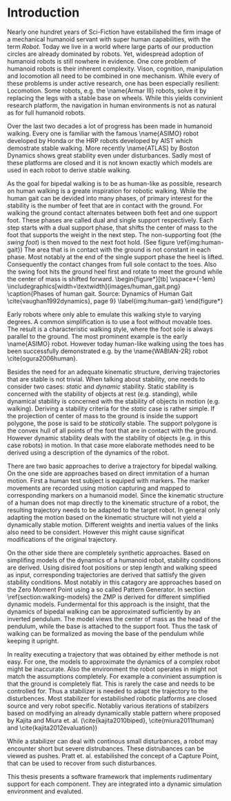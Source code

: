 # Introduction

Nearly one hundret years of Sci-Fiction have estabilished the firm image
of a mechanical humanoid servant with super human capabilities, with the term
*Robot*.
Today we live in a world where large parts of our production circles are already
dominated by robots. Yet, widespread adoption of humanoid robots is still nowhere in evidence.
One core problem of humanoid robots is their inherent complexity.
Vison, cognition, manipulation and locomotion all need to be combined in one mechanism.
While every of these problems is under active research, one has been especially resilient: Locomotion.
Some robots, e.g. the \name{Armar III} robots, solve it by replacing the legs
with a stable base on wheels. While this yields convinient research platform,
the navigation in human environments is not as natural as for full humanoid robots.

Over the last two decades a lot of progress has been made in humanoid walking.
Every one is familiar with the famous \name{ASIMO} robot developed by Honda or the HRP
robots developed by AIST which demostrate stable walking.
More recently \name{ATLAS} by Boston Dynamics shows great stability even under disturbances.
Sadly most of these platforms are closed and it is not known exactly which models
are used in each robot to derive stable walking.

As the goal for bipedal walking is to be as human-like as possible, research on
human walking is a greate inspiration for robotic walking.
While the human gait can be devided into many phases, of primary interest for the stability is the number of
feet that are in contact with the ground. For walking the ground contact alternates between both feet
and one support foot. These phases are called dual and single support respectively.
Each step starts with a dual support phase, that shifts the center of mass to the foot that supports the weight in the next step.
The non-supporting foot (the *swing foot*) is then moved to the next foot hold. (See figure \ref{img:human-gait})
The area that is in contact with the ground is not constant in each phase.
Most notably at the end of the single support phase the heel is lifted. Consequently the contact changes
from full sole contact to the toes.
Also the swing foot hits the ground heel first and rotate to meet the ground while the center of mass
is shifted forward.
\begin{figure*}[tb]
\vspace*{-1em}
\includegraphics[width=\textwidth]{images/human_gait.png}
\caption{Phases of human gait. Source: Dynamics of Human Gait \cite{vaughan1992dynamics}, page 9}
\label{img:human-gait}
\end{figure*}

Early robots where only able to emulate this walking style to varying degrees.
A common simplification is to use a foot without movable toes.
The result is a characteristic walking style, where the foot sole is always parallel to the ground.
The most prominent example is the early \name{ASIMO} robot.
However today human-like walking using the toes has been successfully demonstrated e.g. by the \name{WABIAN-2R} robot \cite{ogura2006human}.

Besides the need for an adequate kinematic structure, deriving trajectories that are stable is
not trivial.
When talking about stability, one needs to consider two cases: *static* and *dynamic* stability.
Static stability is concerned with the stability of objects at rest (e.g. standing), while dynamical stability is concerned
with the stability of objects in motion (e.g. walking).
Deriving a stability criteria for the *static* case is rather simple.
If the projection of center of mass to the ground is inside the support polygone,
the pose is said to be *statically* stable.
The support polygone is the convex hull of all points of the foot that are in contact with the ground.
However dynamic stability deals with the stability of objects (e.g. in this case robots) in motion.
In that case more elaborate methodes need to be derived using a description of the dynamics of the robot.

There are two basic approaches to derive a trajectory for bipedal walking.
On the one side are approaches based on direct immitation of a human motion.
First a human test subject is equiped with markers.
The marker movements are recorded using motion capturing and mapped to corresponding
markers on a humanoid model.
Since the kinematic structure of a human does not map directly to the kinematic structure of a robot,
the resulting trajectory needs to be adapted to the target robot.
In general only adapting the motion based on the kinematic structure will not yield a dynamically stable motion.
Different weights and inertia values of the links also need to be considert.
However this might cause significat modifications of the original trajectory.

On the other side there are completely synthetic approaches. Based on simplifing
models of the dynamics of a humanoid robot, stability conditions are derived.
Using disired foot positions or step length and walking speed as input, corresponding
trajectories are derived that sattisfy the given stability conditions.
Most notably in this catagory are approaches based on the Zero Moment Point using a so called Pattern Generator.
In section \ref{section:walking-models} the ZMP is derived for different simplified
dynamic models. Fundermental for this approach is the insight, that the dynamics
of bipedal walking can be approximated sufficiently by an inverted pendulum.
The model views the center of mass as the head of the pendulum, while the base
is attached to the support foot.
Thus the task of walking can be formalized as moving the base of the pendulum
while keeping it upright.

In reality executing a trajectory that was obtained by either methode is not easy.
For one, the models to approximate the dynamics of a complex robot might be inaccurate.
Also the environment the robot operates in might not match the assumptions completely.
For example a convinient assumption is that the ground is completely flat. This is rarely the
case and needs to be controlled for.
Thus a stabilizer is needed to adapt the trajectory to the disturbences.
Most stabilizer for estabilished robotic platforms are closed source and very
robot specific. Notabliy various iterations of stabilzers based on modifying
an already dynamically stable pattern where proposed by Kajita and Miura et. al.
(\cite{kajita2010biped}, \cite{miura2011human} and \cite{kajita2012evaluation})

While a stabilizer can deal with continous small disturbances, a robot may
encounter short but severe distrubances. These distrubances can be viewed
as pushes. Pratt et. al. estabilished the concept of a Capture Point,
that can be used to recover from such disturbances.

This thesis presents a software framework that implements rudimentary support
for each component. They are integrated into a dynamic simulation environment
and evaluted.

